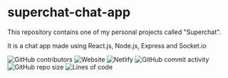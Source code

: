 # superchat-chat-app

This repository contains one of my personal projects called "Superchat".

It is a chat app made using React.js, Node.js, Express and Socket.io


![GitHub contributors](https://img.shields.io/github/contributors/arunkumar198857/superchat-chat-app)
![Website](https://img.shields.io/website?up_message=online&url=https%3A%2F%2Farunkumar-superchat.netlify.app%2F)
![Netlify](https://img.shields.io/netlify/8b138fec-e7f4-4363-88b5-05c7c01b6211)
![GitHub commit activity](https://img.shields.io/github/commit-activity/y/arunkumar198857/superchat-chat-app)
![GitHub repo size](https://img.shields.io/github/repo-size/arunkumar198857/superchat-chat-app)
![Lines of code](https://img.shields.io/tokei/lines/github/arunkumar198857/superchat-chat-app)
